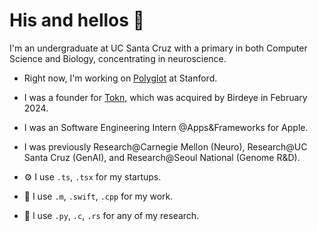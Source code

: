 # His and hellos 👋 
I'm an undergraduate at UC Santa Cruz with a primary in both Computer Science and Biology, concentrating in neuroscience.  

- Right now, I'm working on [Polyglot](https://landing-lime-five.vercel.app/) at Stanford.  

- I was a founder for [Tokn](https://tokn.so), which was acquired by Birdeye in February 2024.  

- I was an Software Engineering Intern @Apps&Frameworks for Apple.  

- I was previously Research@Carnegie Mellon (Neuro), Research@UC Santa Cruz (GenAI), and Research@Seoul National (Genome R&D).

- ⚙️ I use `.ts`, `.tsx` for my startups. 

- 💼 I use `.m`, `.swift`, `.cpp` for my work. 

- 🔎 I use `.py`, `.c`, `.rs` for any of my research. 
